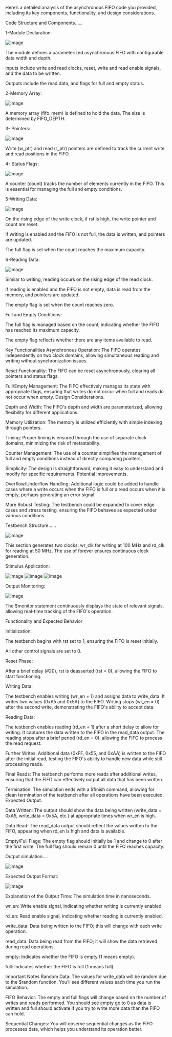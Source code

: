 Here’s a detailed analysis of the asynchronous FIFO code you provided, including its key components, functionality, and design considerations.

Code Structure and Components......

1-Module Declaration:

![image](https://github.com/user-attachments/assets/1eae06f3-888b-4bc2-b9fd-527662aac1e5)

The module defines a parameterized asynchronous FIFO with configurable data width and depth.

Inputs include write and read clocks, reset, write and read enable signals, and the data to be written.

Outputs include the read data, and flags for full and empty status.

2-Memory Array:

![image](https://github.com/user-attachments/assets/1ff662bf-3afc-412e-846f-890c668ec6de)


A memory array (fifo_mem) is defined to hold the data. The size is determined by FIFO_DEPTH.

3- Pointers:

![image](https://github.com/user-attachments/assets/7063c7f5-ee29-4945-bca5-79af740eaa05)

Write (w_ptr) and read (r_ptr) pointers are defined to track the current write and read positions in the FIFO.

4- Status Flags:

![image](https://github.com/user-attachments/assets/8ec199ac-8be2-434d-8886-99bd5b30b330)


A counter (count) tracks the number of elements currently in the FIFO. This is essential for managing the full and empty conditions.


5-Writing Data:

![image](https://github.com/user-attachments/assets/ba8f60ba-9c1c-4b58-8385-4b7bc9eb6267)

On the rising edge of the write clock, if rst is high, the write pointer and count are reset.

If writing is enabled and the FIFO is not full, the data is written, and pointers are updated.

The full flag is set when the count reaches the maximum capacity.

6-Reading Data:

![image](https://github.com/user-attachments/assets/d710b883-9387-45a8-b07b-7814346b8352)

Similar to writing, reading occurs on the rising edge of the read clock.

If reading is enabled and the FIFO is not empty, data is read from the memory, and pointers are updated.

The empty flag is set when the count reaches zero.


Full and Empty Conditions:

The full flag is managed based on the count, indicating whether the FIFO has reached its maximum capacity.

The empty flag reflects whether there are any items available to read.

Key Functionalities
Asynchronous Operation: The FIFO operates independently on two clock domains, allowing simultaneous reading and writing without synchronization issues.

Reset Functionality: The FIFO can be reset asynchronously, clearing all pointers and status flags.

Full/Empty Management: The FIFO effectively manages its state with appropriate flags, ensuring that writes do not occur when full and reads do not occur when empty.
Design Considerations.

Depth and Width: The FIFO's depth and width are parameterized, allowing flexibility for different applications.

Memory Utilization: The memory is utilized efficiently with simple indexing through pointers.

Timing: Proper timing is ensured through the use of separate clock domains, minimizing the risk of metastability.

Counter Management: The use of a counter simplifies the management of full and empty conditions instead of directly comparing pointers.

Simplicity: The design is straightforward, making it easy to understand and modify for specific requirements.
Potential Improvements.

Overflow/Underflow Handling: Additional logic could be added to handle cases where a write occurs when the FIFO is full or a read occurs when it is empty, 
                             perhaps generating an error signal.
                             
More Robust Testing: The testbench could be expanded to cover edge cases and stress testing, ensuring the FIFO behaves as expected under various conditions.





Testbench Structure......

![image](https://github.com/user-attachments/assets/3dc8d571-3780-4496-8467-620aaab19d5f)

This section generates two clocks: wr_clk for writing at 100 MHz and rd_clk for reading at 50 MHz.
The use of forever ensures continuous clock generation.

Stimulus Application:

![image](https://github.com/user-attachments/assets/185d0e2d-5bac-445b-90a6-f942cc5df6c1)
![image](https://github.com/user-attachments/assets/f05c51ac-c515-4d2d-af45-1ab40a680171)
![image](https://github.com/user-attachments/assets/422eff0e-e62b-46a2-b4f0-7b57ad7dd092)




  
Output Monitoring:

![image](https://github.com/user-attachments/assets/a04bc847-4b1e-4816-9d72-2f0f968a3a7b)

The $monitor statement continuously displays the state of relevant signals, allowing real-time tracking of the FIFO's operation.

Functionality and Expected Behavior


Initialization:

The testbench begins with rst set to 1, ensuring the FIFO is reset initially.

All other control signals are set to 0.

Reset Phase:

After a brief delay (#20), rst is deasserted (rst = 0), allowing the FIFO to start functioning.

Writing Data:

The testbench enables writing (wr_en = 1) and assigns data to write_data.
It writes two values (0xA5 and 0x5A) to the FIFO.
Writing stops (wr_en = 0) after the second write, demonstrating the FIFO's ability to accept data.


Reading Data:

The testbench enables reading (rd_en = 1) after a short delay to allow for writing.
It captures the data written to the FIFO in the read_data output.
The reading stops after a brief period (rd_en = 0), allowing the FIFO to process the read request.


Further Writes:
Additional data (0xFF, 0x55, and 0xAA) is written to the FIFO after the initial read, testing the FIFO's ability to handle new data while still processing reads.


Final Reads:
The testbench performs more reads after additional writes, ensuring that the FIFO can effectively output all data that has been written.

Termination:
The simulation ends with a $finish command, allowing for clean termination of the testbench after all operations have been executed.
Expected Output.


Data Written:
The output should show the data being written (write_data = 0xA5, write_data = 0x5A, etc.) at appropriate times when wr_en is high.


Data Read:
The read_data output should reflect the values written to the FIFO, appearing when rd_en is high and data is available.


Empty/Full Flags:
The empty flag should initially be 1 and change to 0 after the first write.
The full flag should remain 0 until the FIFO reaches capacity.


Output simulation....

![image](https://github.com/user-attachments/assets/d01b2ce7-bd0e-4454-97bd-fa68e4a9f846)

Expected Output Format:

![image](https://github.com/user-attachments/assets/27734b49-087f-4f5d-95d8-c216f8b5c655)


Explanation of the Output
Time: The simulation time in nanoseconds.

wr_en: Write enable signal, indicating whether writing is currently enabled.

rd_en: Read enable signal, indicating whether reading is currently enabled.

write_data: Data being written to the FIFO; this will change with each write operation.

read_data: Data being read from the FIFO; it will show the data retrieved during read operations.

empty: Indicates whether the FIFO is empty (1 means empty).

full: Indicates whether the FIFO is full (1 means full).

Important Notes
Random Data: The values for write_data will be random due to the $random function. You’ll see different values each time you run the simulation.

FIFO Behavior: The empty and full flags will change based on the number of writes and reads performed. You should see empty go to 0 as data is written and full should activate if you try to write more data than the FIFO can hold.

Sequential Changes: You will observe sequential changes as the FIFO processes data, which helps you understand its operation better.


